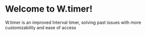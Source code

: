 # Welcome to W.timer!

W.timer is an improved Interval timer, solving past issues with more customizability and ease of access

